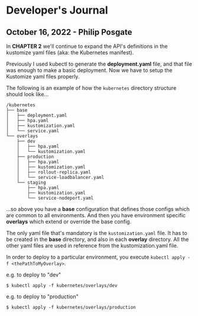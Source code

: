 # Developer's Journal

## October 16, 2022 - Philip Posgate

In **CHAPTER 2** we'll continue to expand the API's definitions in the kustomize yaml files (aka: the Kubernetes manifest). 

Previously I used kubectl to generate the **deployment.yaml** file, and that file was enough to make a basic deployment.  Now we have to setup the Kustomize yaml files properly.

The following is an example of how the ```kubernetes``` directory structure should look like...

```
/kubernetes
├── base
│   ├── deployment.yaml
│   ├── hpa.yaml
│   ├── kustomization.yaml
│   └── service.yaml
└── overlays
    ├── dev
    │   ├── hpa.yaml
    │   └── kustomization.yaml
    ├── production
    │   ├── hpa.yaml
    │   ├── kustomization.yaml
    │   ├── rollout-replica.yaml
    │   └── service-loadbalancer.yaml
    └── staging
        ├── hpa.yaml
        ├── kustomization.yaml
        └── service-nodeport.yaml
```

...so above you have a **base** configuration that defines those configs which are common to all environments.  And then you have environment specific **overlays** which extend or override the base config.

The only yaml file that's mandatory is the ```kustomization.yaml``` file. It has to be created in the **base** directory, and also in each **overlay** directory.  All the other yaml files are used in reference from the kustomization.yaml file.  

In order to deploy to a particular environment, you execute ```kubectl apply -f <thePathToMyOverlay>```.

e.g. to deploy to "dev"
```
$ kubectl apply -f kubernetes/overlays/dev
```

e.g. to deploy to "production"
```
$ kubectl apply -f kubernetes/overlays/production
```

